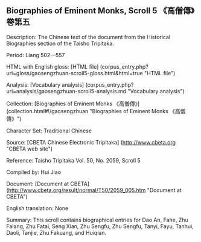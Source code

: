 ##  Biographies of Eminent Monks, Scroll 5 《高僧傳》卷第五

Description: The Chinese text of the document from the Historical Biographies section of the Taisho Tripitaka.

Period: Liang 502—557

HTML with English gloss: [HTML file] (corpus_entry.php?uri=gloss/gaosengzhuan-scroll5-gloss.html&html=true "HTML file")

Analysis: [Vocabulary analysis] (corpus_entry.php?uri=analysis/gaosengzhuan-scroll5-analysis.md "Vocabulary analysis")

Collection: [Biographies of Eminent Monks 《高僧傳》] (collection.html#!/gaosengzhuan "Biographies of Eminent Monks 《高僧傳》")

Character Set: Traditional Chinese

Source: [CBETA Chinese Electronic Tripitaka] (http://www.cbeta.org "CBETA web site")

Reference: Taisho Tripitaka Vol. 50, No. 2059, Scroll 5

Compiled by: Hui Jiao

Document: [Document at CBETA] (http://www.cbeta.org/result/normal/T50/2059_005.htm "Document at CBETA")

English	translation: None

Summary: This scroll contains biographical entries for Dao An, Fahe, Zhu Falang, Zhu Fatai, Seng Xian, Zhu Sengfu, Zhu Sengfu, Tanyi, Fayu, Tanhui, Daoli, Tanjie, Zhu Fakuang, and Huiqian.
